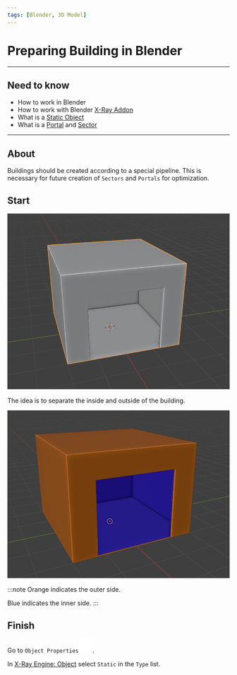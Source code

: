 ```yaml
---
tags: [Blender, 3D Model]
---
```


# Preparing Building in Blender

___

## Need to know

- How to work in Blender
- How to work with Blender [X-Ray Addon](../../modding-tools/blender/blender-x-ray-addon-summary.md)
- What is a [Static Object](../../glossary/glossary.html#static-object)
- What is a [Portal](../../glossary/glossary.html#portal) and [Sector](../../glossary/glossary.html#sector)

___

## About

Buildings should be created according to a special pipeline. This is necessary for future creation of `Sectors` and `Portals` for optimization.

## Start

![alt text centered](assets/images/creating-building-in-blender-example.png)

The idea is to separate the inside and outside of the building.

![alt text centered](assets/images/creating-building-in-blender-result.png)

:::note
Orange indicates the outer side.

Blue indicates the inner side.
:::

## Finish

Go to `Object Properties`![Object Properties svg-icon](../../../static/icons/blender/object-data.svg).

In [X-Ray Engine: Object](../../modding-tools/blender/addon-panels/panel-object.md) select `Static` in the `Type` list.
